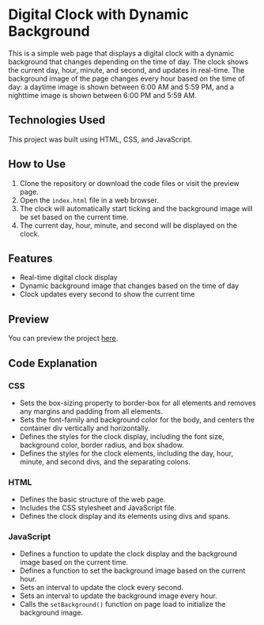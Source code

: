 # Digital Clock with Dynamic Background

This is a simple web page that displays a digital clock with a dynamic background that changes depending on the time of day. The clock shows the current day, hour, minute, and second, and updates in real-time. The background image of the page changes every hour based on the time of day: a daytime image is shown between 6:00 AM and 5:59 PM, and a nighttime image is shown between 6:00 PM and 5:59 AM.

## Technologies Used

This project was built using HTML, CSS, and JavaScript.

## How to Use

1. Clone the repository or download the code files or visit the preview page.
2. Open the `index.html` file in a web browser.
3. The clock will automatically start ticking and the background image will be set based on the current time.
4. The current day, hour, minute, and second will be displayed on the clock.

## Features

- Real-time digital clock display
- Dynamic background image that changes based on the time of day
- Clock updates every second to show the current time

## Preview

You can preview the project [here](https://laythalqadhi.github.io/digital-clock/).

## Code Explanation

### CSS
- Sets the box-sizing property to border-box for all elements and removes any margins and padding from all elements.
- Sets the font-family and background color for the body, and centers the container div vertically and horizontally.
- Defines the styles for the clock display, including the font size, background color, border radius, and box shadow.
- Defines the styles for the clock elements, including the day, hour, minute, and second divs, and the separating colons.

### HTML
- Defines the basic structure of the web page.
- Includes the CSS stylesheet and JavaScript file.
- Defines the clock display and its elements using divs and spans.

### JavaScript
- Defines a function to update the clock display and the background image based on the current time.
- Defines a function to set the background image based on the current hour.
- Sets an interval to update the clock every second.
- Sets an interval to update the background image every hour.
- Calls the `setBackground()` function on page load to initialize the background image.
